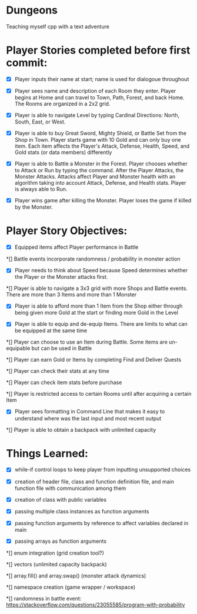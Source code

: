 # Dungeons
Teaching myself cpp with a text adventure

# Player Stories completed before first commit:
*[x] Player inputs their name at start; name is used for dialogoue throughout

*[x] Player sees name and description of each Room they enter. Player begins at Home and can travel to Town, Path, Forest, and back Home.
The Rooms are organized in a 2x2 grid.

*[x] Player is able to navigate Level by typing Cardinal Directions: North, South, East, or West.

*[x] Player is able to buy Great Sword, Mighty Shield, or Battle Set from the Shop in Town.
Player starts game with 10 Gold and can only buy one item. Each item affects the Player's Attack, Defense, Health, Speed, and Gold stats (or data members) differently

*[x] Player is able to Battle a Monster in the Forest. Player chooses whether to Attack or Run by typing the command. After the Player Attacks, the Monster Attacks.
Attacks affect Player and Monster health with an algorithm taking into account Attack, Defense, and Health stats. Player is always able to Run.

*[x] Player wins game after killing the Monster. Player loses the game if killed by the Monster.

# Player Story Objectives:
*[x] Equipped items affect Player performance in Battle

*[] Battle events incorporate randomness / probability in monster action

*[x] Player needs to think about Speed because Speed determines whether the Player or the Monster attacks first.

*[] Player is able to navigate a 3x3 grid with more Shops and Battle events. There are more than 3 Items and more than 1 Monster

*[x] Player is able to afford more than 1 Item from the Shop either through being given more Gold at the start or finding more Gold in the Level

*[x] Player is able to equip and de-equip Items. There are limits to what can be equipped at the same time

*[] Player can choose to use an Item during Battle. Some items are un-equipable but can be used in Battle

*[] Player can earn Gold or Items by completing Find and Deliver Quests

*[] Player can check their stats at any time

*[] Player can check item stats before purchase

*[] Player is restricted access to certain Rooms until after acquiring a certain Item

*[x] Player sees formatting in Command Line that makes it easy to understand where was the last input and most recent output

*[] Player is able to obtain a backpack with unlimited capacity

# Things Learned:
*[x] while-if control loops to keep player from inputting unsupported choices

*[x] creation of header file, class and function definition file, and main function file with communication among them

*[x] creation of class with public variables

*[x] passing multiple class instances as function arguments

*[x] passing function arguments by reference to affect variables declared in main

*[x] passing arrays as function arguments

*[] enum integration (grid creation tool?)

*[] vectors (unlimited capacity backpack)

*[] array.fill() and array.swap() (monster attack dynamics)

*[] namespace creation (game wrapper / workspace)

*[] randomness in battle event: https://stackoverflow.com/questions/23055585/program-with-probability
